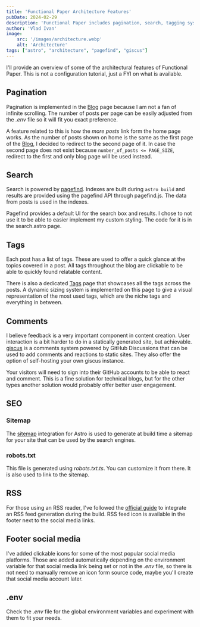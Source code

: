 ```yaml
---
title: 'Functional Paper Architecture Features'
pubDate: 2024-02-29
description: 'Functional Paper includes pagination, search, tagging system and some other features'
author: 'Vlad Ivan'
image:
    src: '/images/architecture.webp'
    alt: 'Architecture'
tags: ["astro", "architecture", "pagefind", "giscus"]
---
```

I'll provide an overview of some of the architectural features of Functional Paper. This is not a configuration tutorial, just a FYI on what is available.

## Pagination
Pagination is implemented in the [Blog](/blog) page because I am not a fan of infinite scrolling. The number of posts per page can be easily adjusted from the *.env* file so it will fit you exact preference.

A feature related to this is how the *more posts* link form the home page works. As the number of posts shown on home is the same as the first page of the [Blog](/blog/), I decided to redirect to the second page of it. In case the second page does not exist because `number_of_posts <= PAGE_SIZE`, redirect to the first and only blog page will be used instead.


## Search
Search is powered by [pagefind](https://pagefind.app). Indexes are built during `astro build` and results are provided using the pagefind API through pagefind.js. The data from posts is used in the indexes.

Pagefind provides a default UI for the search box and results. I chose to not use it to be able to easier implement my custom styling. The code for it is in the search.astro page.


## Tags
Each post has a list of tags. These are used to offer a quick glance at the topics covered in a post. All tags throughout the blog are clickable to be able to quickly found relatable content.

There is also a dedicated [Tags](/tags) page that showcases all the tags across the posts. A dynamic sizing system is implemented on this page to give a visual representation of the most used tags, which are the niche tags and everything in between.


## Comments
I believe feedback is a very important component in content creation. User interaction is a bit harder to do in a statically generated site, but achievable. [giscus](https://giscus.app) is a comments system powered by GitHub Discussions that can be used to add comments and reactions to static sites. They also offer the option of self-hosting your own giscus instance.

Your visitors will need to sign into their GitHub accounts to be able to react and comment. This is a fine solution for technical blogs, but for the other types another solution would probably offer better user engagement.


## SEO
### Sitemap
The [sitemap](https://docs.astro.build/en/guides/integrations-guide/sitemap/) integration for Astro is used to generate at build time a sitemap for your site that can be used by the search engines.

### robots.txt
This file is generated using *robots.txt.ts*. You can customize it from there. It is also used to link to the sitemap.


## RSS
For those using an RSS reader, I've followed the [official guide](https://docs.astro.build/en/guides/rss/#setting-up-astrojsrss) to integrate an RSS feed generation during the build. RSS feed icon is available in the footer next to the social media links.


## Footer social media
I've added clickable icons for some of the most popular social media platforms. Those are added automatically depending on the environment variable for that social media link being set or not in the *.env* file, so there is not need to manually remove an icon form source code, maybe you'll create that social media account later.


## .env
Check the *.env* file for the global environment variables and experiment with them to fit your needs.